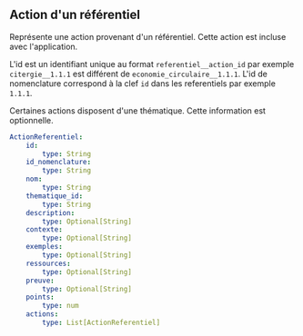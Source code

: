 ## Action d'un référentiel

Représente une action provenant d'un référentiel. Cette action est incluse avec l'application.

L'id est un identifiant unique au format `referentiel__action_id` par exemple `citergie__1.1.1` est différent
de `economie_circulaire__1.1.1`.
L'id de nomenclature correspond à la clef `id` dans les referentiels par exemple `1.1.1`.

Certaines actions disposent d'une thématique. Cette information est optionnelle.
```yaml
ActionReferentiel:
    id:
        type: String
    id_nomenclature:
        type: String
    nom:
        type: String
    thematique_id: 
        type: String
    description:
        type: Optional[String]
    contexte:
        type: Optional[String]
    exemples:
        type: Optional[String]
    ressources:
        type: Optional[String]
    preuve:
        type: Optional[String]
    points:
        type: num
    actions:
        type: List[ActionReferentiel]
```
